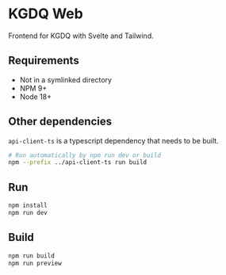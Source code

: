 # KGDQ Web

Frontend for KGDQ with Svelte and Tailwind.

## Requirements

- Not in a symlinked directory
- NPM 9+
- Node 18+

## Other dependencies

`api-client-ts` is a typescript dependency that needs to be built.

```bash
# Run automatically by npm run dev or build
npm --prefix ../api-client-ts run build
```

## Run

```bash
npm install
npm run dev
```

## Build

```bash
npm run build
npm run preview
```